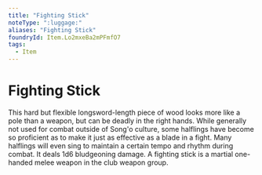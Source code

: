 ```yaml
---
title: "Fighting Stick"
noteType: ":luggage:"
aliases: "Fighting Stick"
foundryId: Item.Lo2mxeBa2mPFmfO7
tags:
  - Item
---
```


# Fighting Stick

This hard but flexible longsword-length piece of wood looks more like a pole than a weapon, but can be deadly in the right hands. While generally not used for combat outside of Song'o culture, some halflings have become so proficient as to make it just as effective as a blade in a fight. Many halflings will even sing to maintain a certain tempo and rhythm during combat. It deals 1d6 bludgeoning damage. A fighting stick is a martial one-handed melee weapon in the club weapon group.
